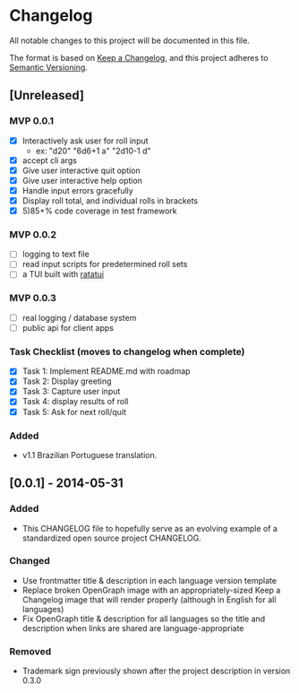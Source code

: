 # Changelog

All notable changes to this project will be documented in this file.

The format is based on [Keep a Changelog](https://keepachangelog.com/en/1.1.0/),
and this project adheres to [Semantic Versioning](https://semver.org/spec/v2.0.0.html).

## [Unreleased]
### MVP 0.0.1

   - [x] Interactively ask user for roll input
        - ex: "d20" "6d6+1 a" "2d10-1 d"
   - [x] accept cli args
   - [x] Give user interactive quit option
   - [x] Give user interactive help option
   - [x] Handle input errors gracefully
   - [x] Display roll total, and individual rolls in brackets
   - [x] 5)85+% code coverage in test framework
### MVP 0.0.2

   - [ ] logging to text file
   - [ ] read input scripts for predetermined roll sets
   - [ ] a TUI built with [ratatui](https://ratatui.rs)
### MVP 0.0.3

   - [ ] real logging / database system 
   - [ ] public api for client apps
### Task Checklist (moves to changelog when complete)

   - [x] Task 1: Implement README.md with roadmap
   - [x] Task 2: Display greeting
   - [x] Task 3: Capture user input
   - [x] Task 4: display results of roll
   - [x] Task 5: Ask for next roll/quit

### Added

- v1.1 Brazilian Portuguese translation.


## [0.0.1] - 2014-05-31

### Added

- This CHANGELOG file to hopefully serve as an evolving example of a
  standardized open source project CHANGELOG.

### Changed

- Use frontmatter title & description in each language version template
- Replace broken OpenGraph image with an appropriately-sized Keep a Changelog 
  image that will render properly (although in English for all languages)
- Fix OpenGraph title & description for all languages so the title and 
description when links are shared are language-appropriate

### Removed

- Trademark sign previously shown after the project description in version 
0.3.0

<!-- [unreleased]: https://github.com/olivierlacan/keep-a-changelog/compare/v1.1.1...HEAD -->
<!-- [1.1.1]: https://github.com/olivierlacan/keep-a-changelog/compare/v1.1.0...v1.1.1 -->
<!-- [1.1.0]: https://github.com/olivierlacan/keep-a-changelog/compare/v1.0.0...v1.1.0 -->
<!-- [1.0.0]: https://github.com/olivierlacan/keep-a-changelog/compare/v0.3.0...v1.0.0 -->
<!-- [0.2.0]: https://github.com/olivierlacan/keep-a-changelog/compare/v0.1.0...v0.2.0 -->
<!-- [0.1.0]: https://github.com/olivierlacan/keep-a-changelog/compare/v0.0.8...v0.1.0 -->
<!-- [0.0.2]: https://github.com/olivierlacan/keep-a-changelog/compare/v0.0.1...v0.0.2 -->
<!-- [0.0.1]: https://github.com/olivierlacan/keep-a-changelog/releases/tag/v0.0.1 -->
